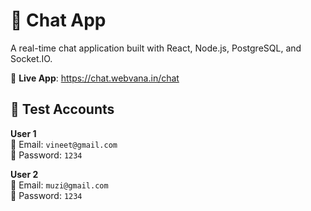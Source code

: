 # 💬 Chat App

A real-time chat application built with React, Node.js, PostgreSQL, and Socket.IO.

🔗 **Live App**: https://chat.webvana.in/chat

## 🧪 Test Accounts

**User 1**  
📧 Email: `vineet@gmail.com`  
🔑 Password: `1234`

**User 2**  
📧 Email: `muzi@gmail.com`  
🔑 Password: `1234`
